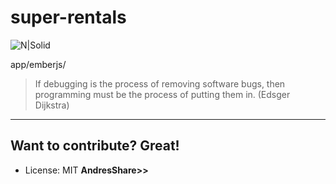 # super-rentals
![N|Solid](https://webtoolfeed.files.wordpress.com/2012/10/games1.jpg)

app/emberjs/

>If debugging is the process of removing software bugs, then programming must be the process of putting them in. (Edsger Dijkstra)


----

Want to contribute? Great!
----
+ License: MIT
**AndresShare>>**







